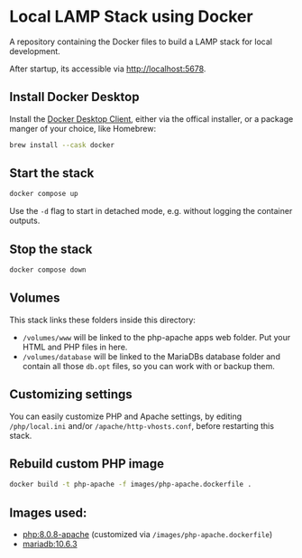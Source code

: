 # Local LAMP Stack using Docker

A repository containing the Docker files to build a LAMP stack for local development.

After startup, its accessible via [http://localhost:5678](http://localhost:5678).


## Install Docker Desktop

Install the [Docker Desktop Client](https://www.docker.com/products/docker-desktop), either via the offical installer, or a package manger of your choice, like Homebrew:

```sh
brew install --cask docker
```


## Start the stack
```sh
docker compose up
```

Use the `-d` flag to start in detached mode, e.g. without logging the container outputs.


## Stop the stack
```sh
docker compose down
```


## Volumes

This stack links these folders inside this directory:
- `/volumes/www` will be linked to the php-apache apps web folder. Put your HTML and PHP files in here.
- `/volumes/database` will be linked to the MariaDBs database folder and contain all those `db.opt` files, so you can work with or backup them.


## Customizing settings

You can easily customize PHP and Apache settings, by editing `/php/local.ini` and/or `/apache/http-vhosts.conf`, before restarting this stack.


## Rebuild custom PHP image
```sh
docker build -t php-apache -f images/php-apache.dockerfile .
```


## Images used:
- [php:8.0.8-apache](https://hub.docker.com/_/php) (customized via `/images/php-apache.dockerfile`)
- [mariadb:10.6.3](https://hub.docker.com/_/mariadb)
